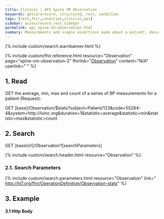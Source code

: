 ```yaml
---
title: Clinical | API Spine VM Observation
keywords: getcarerecord, structured, rest, condition
tags: [rest,fhir,condition,clinical,api]
sidebar: accessrecord_rest_sidebar
permalink: api_spine-vm-observation.html
summary: Measurements and simple assertions made about a patient, device or other subject.
---
```

{% include custom/search.warnbanner.html %}

{% include custom/fhir.reference.html resource="Observation" page="spine-vm-observation-2" fhirlink="[Observation](https://www.hl7.org/fhir/observation.html)" content="N/A" userlink=" " %}


## 1. Read ##

GET the average, min, max and count of a series of BP measurements for a patient (Request):
<div markdown="span" class="alert alert-success" role="alert">
GET [base]/Observation/$stats?subject=Patient/123&code=55284-4&system=http://loinc.org&duration=1&statistic=average&statistic=min&statistic=max&statistic=count</div>

## 2. Search ##

<div markdown="span" class="alert alert-success" role="alert">
GET [baseUrl]/Observation?[searchParameters]</div>

{% include custom/search.header.html resource="Observation" %}

### 2.1. Search Parameters ###

{% include custom/search.parameters.html resource="Observation"     link=" http://hl7.org/fhir/OperationDefinition/Observation-stats" %}

## 3. Example ##

#### 3.1 Http Body ####

<script src="https://gist.github.com/IOPS-DEV/914d453110ae00c185ca844e93512c18.js"></script>